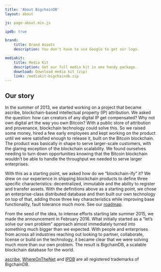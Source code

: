 ```yaml
---
title: 'About BigchainDB'
layout: about

js: page-about.min.js

ipdb: true

brand:
    title: Brand Assets
    description: You don't have to use Google to get our logo.

mediakit:
    title: Media Kit
    description: Get our full media kit in one handy package.
    download: Download media kit (zip)
    link: /mediakit-bigchaindb.zip
---
```


## Our story

In the summer of 2013, we started working on a project that became ascribe, blockchain-based intellectual property (IP) attribution. We asked the question: how can creators of any digital IP get compensated? Why not own digital art the way you own Bitcoin? With a public store of attribution and provenance, blockchain technology could solve this. So we raised some money, hired a few early employees and kept working on the product until we were satisfied enough to release it, built on the Bitcoin blockchain. The product was basically in shape to serve larger-scale customers, with the glaring exception of the blockchain scalability. We found ourselves needing to turn down opportunities knowing that the Bitcoin blockchain wouldn’t be able to handle the throughput we needed to serve larger enterprises.

With this as a starting point, we asked how do we “blockchain-ify” it? We drew on our experience in shipping blockchain products to define three specific characteristics: decentralized, immutable and the ability to register and transfer assets. With the definitions above as a starting point, we chose an enterprise-class distributed database and then built our own technology on top of that, adding those three key characteristics while improving base functionality, fault tolerance much more. See our [roadmap](https://github.com/bigchaindb/org/blob/master/ROADMAP.md).

From the seed of the idea, to intense efforts starting late summer 2015, we made the announcement in February 2016. What initially started as a “let’s solve our own problem” approach almost immediately turned into something much bigger than we expected. With people and enterprises from across all industries reaching out looking to partner, collaborate, license or build on the technology, it became clear that we were solving much more than our own problem. The result is BigchainDB, a scalable blockchain database for the world.

[ascribe](https://www.ascribe.io/), [WhereOnTheNet](https://www.whereonthe.net/) and [IPDB](https://ipdb.io/) are all registered trademarks of BigchainDB.
